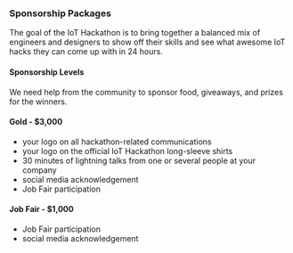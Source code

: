 ### Sponsorship Packages

The goal of the IoT Hackathon is to bring together a balanced mix of engineers and designers to show off their skills and see what awesome IoT hacks they can come up with in 24 hours. 

#### Sponsorship Levels

We need help from the community to sponsor food, giveaways, and prizes for the winners.

#### Gold - $3,000

- your logo on all hackathon-related communications
- your logo on the official IoT Hackathon long-sleeve shirts
- 30 minutes of lightning talks from one or several people at your company
- social media acknowledgement
- Job Fair participation

#### Job Fair - $1,000

- Job Fair participation
- social media acknowledgement
